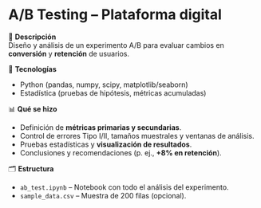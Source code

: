# A/B Testing – Plataforma digital

📌 **Descripción**  
Diseño y análisis de un experimento A/B para evaluar cambios en **conversión** y **retención** de usuarios.

🚀 **Tecnologías**  
- Python (pandas, numpy, scipy, matplotlib/seaborn)  
- Estadística (pruebas de hipótesis, métricas acumuladas)  

📊 **Qué se hizo**  
- Definición de **métricas primarias y secundarias**.  
- Control de errores Tipo I/II, tamaños muestrales y ventanas de análisis.  
- Pruebas estadísticas y **visualización de resultados**.  
- Conclusiones y recomendaciones (p. ej., **+8% en retención**).

🗂️ **Estructura**  
- `ab_test.ipynb` – Notebook con todo el análisis del experimento.  
- `sample_data.csv` – Muestra de 200 filas (opcional).  


